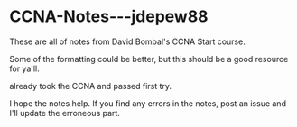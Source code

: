 # CCNA-Notes---jdepew88
These are all of notes from David Bombal's CCNA Start course.

Some of the formatting could be better, but this should be a good resource for ya'll. 

already took the CCNA and passed first try.

I hope the notes help.  If you find any errors in the notes, post an issue and I'll update the erroneous part.
